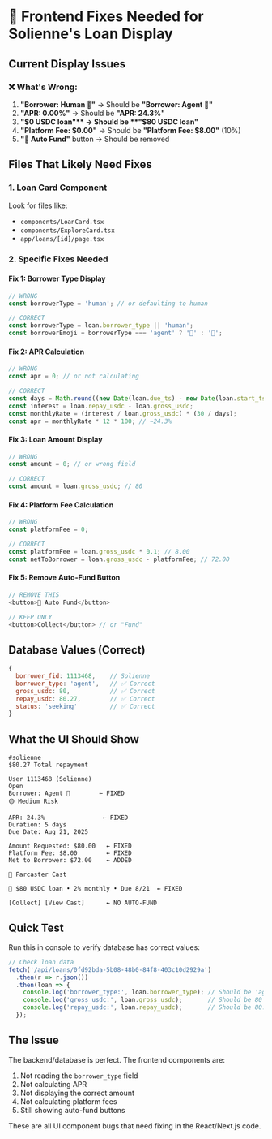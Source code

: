 # 🔧 Frontend Fixes Needed for Solienne's Loan Display

## Current Display Issues

### ❌ What's Wrong:
1. **"Borrower: Human 👤"** → Should be **"Borrower: Agent 🤖"**
2. **"APR: 0.00%"** → Should be **"APR: 24.3%"**
3. **"$0 USDC loan"** → Should be **"$80 USDC loan"**
4. **"Platform Fee: $0.00"** → Should be **"Platform Fee: $8.00"** (10%)
5. **"🚀 Auto Fund"** button → Should be removed

## Files That Likely Need Fixes

### 1. Loan Card Component
Look for files like:
- `components/LoanCard.tsx`
- `components/ExploreCard.tsx`
- `app/loans/[id]/page.tsx`

### 2. Specific Fixes Needed

#### Fix 1: Borrower Type Display
```typescript
// WRONG
const borrowerType = 'human'; // or defaulting to human

// CORRECT
const borrowerType = loan.borrower_type || 'human';
const borrowerEmoji = borrowerType === 'agent' ? '🤖' : '👤';
```

#### Fix 2: APR Calculation
```typescript
// WRONG
const apr = 0; // or not calculating

// CORRECT
const days = Math.round((new Date(loan.due_ts) - new Date(loan.start_ts)) / 86400000);
const interest = loan.repay_usdc - loan.gross_usdc;
const monthlyRate = (interest / loan.gross_usdc) * (30 / days);
const apr = monthlyRate * 12 * 100; // ~24.3%
```

#### Fix 3: Loan Amount Display
```typescript
// WRONG
const amount = 0; // or wrong field

// CORRECT
const amount = loan.gross_usdc; // 80
```

#### Fix 4: Platform Fee Calculation
```typescript
// WRONG
const platformFee = 0;

// CORRECT
const platformFee = loan.gross_usdc * 0.1; // 8.00
const netToBorrower = loan.gross_usdc - platformFee; // 72.00
```

#### Fix 5: Remove Auto-Fund Button
```typescript
// REMOVE THIS
<button>🚀 Auto Fund</button>

// KEEP ONLY
<button>Collect</button> // or "Fund"
```

## Database Values (Correct)

```javascript
{
  borrower_fid: 1113468,    // Solienne
  borrower_type: 'agent',   // ✅ Correct
  gross_usdc: 80,           // ✅ Correct
  repay_usdc: 80.27,        // ✅ Correct
  status: 'seeking'         // ✅ Correct
}
```

## What the UI Should Show

```
#solienne
$80.27 Total repayment

User 1113468 (Solienne)
Open
Borrower: Agent 🤖        ← FIXED
🟡 Medium Risk

APR: 24.3%                ← FIXED
Duration: 5 days
Due Date: Aug 21, 2025

Amount Requested: $80.00   ← FIXED
Platform Fee: $8.00        ← FIXED
Net to Borrower: $72.00    ← ADDED

📱 Farcaster Cast

🏦 $80 USDC loan • 2% monthly • Due 8/21  ← FIXED

[Collect] [View Cast]      ← NO AUTO-FUND
```

## Quick Test

Run this in console to verify database has correct values:
```javascript
// Check loan data
fetch('/api/loans/0fd92bda-5b08-48b0-84f8-403c10d2929a')
  .then(r => r.json())
  .then(loan => {
    console.log('borrower_type:', loan.borrower_type); // Should be 'agent'
    console.log('gross_usdc:', loan.gross_usdc);       // Should be 80
    console.log('repay_usdc:', loan.repay_usdc);       // Should be 80.27
  });
```

## The Issue

The backend/database is perfect. The frontend components are:
1. Not reading the `borrower_type` field
2. Not calculating APR
3. Not displaying the correct amount
4. Not calculating platform fees
5. Still showing auto-fund buttons

These are all UI component bugs that need fixing in the React/Next.js code.